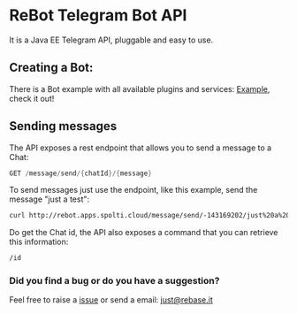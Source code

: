 # ReBot Telegram Bot API

It is a Java EE Telegram API, pluggable and easy to use.

 
## Creating a Bot:

There is a Bot example with all available plugins and services: [Example](../../rebot-telegram), check it out!


## Sending messages

The API exposes a rest endpoint that allows you to send a message to a Chat:

```java
GET /message/send/{chatId}/{message}
```

To send messages just use the endpoint, like this example, send the message "just a test":

```bash
curl http://rebot.apps.spolti.cloud/message/send/-143169202/just%20a%20test 
```

Do get the Chat id, the API also exposes a command that you can retrieve this information:

```bash
/id
```


### Did you find a bug or do you have a suggestion?
Feel free to raise a [issue](https://github.com/rebase-it/rebot/issues/new) or send a email: just@rebase.it